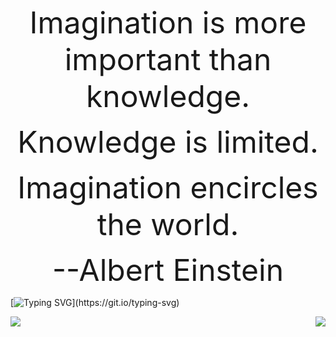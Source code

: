 <p align=center><font color="" size=25 face="">Imagination is more important than knowledge. </font></p> 

<p align=center><font color="" size=25 face="">Knowledge is limited.</font></p> 

<p align=center><font color="" size=25 face="">Imagination encircles the world.</font>  </p> 

<p align=center><font color="" size=25 face="">--Albert Einstein</font>  </p> 



<!--   my-ticker -->    
[![Typing SVG](https://readme-typing-svg.herokuapp.com?color=%2336BCF7&center=true&vCenter=true&width=600&lines=Hi+there+👋,+I+am+Weixin+Ma,+you+can+call+me+Melo.;+Welcome+to+My+Github!)](https://git.io/typing-svg)


<img align="left" src="https://github-readme-stats.vercel.app/api?username=Weixin-Ma&show_icons=true&hide_border=true">
<img align="right" src="https://github-readme-stats.vercel.app/api/top-langs/?username=Weixin-Ma&hide_border=true">

